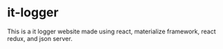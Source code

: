 # it-logger
This is a it logger website made using react, materialize framework, react redux, and json server. 
